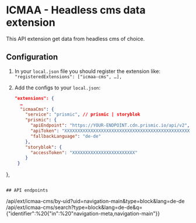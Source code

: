 # ICMAA - Headless cms data extension

This API extension get data from headless cms of choice.

## Configuration

1. In your `local.json` file you should register the extension like:
   `"registeredExtensions": ["icmaa-cms", …],`

2. Add the configs to your `local.json`:
   ```json
   "extensions": {
     …
     "icmaaCms": {
       "service": "prismic", // prismic | storyblok
       "prismic": {
         "apiEndpoint": "https://YOUR-ENDPOINT.cdn.prismic.io/api/v2",
         "apiToken": "XXXXXXXXXXXXXXXXXXXXXXXXXXXXXXXXXXXXXXXXXXXXXXXXXXXXXXXXXXXXXXXXXXXXX",
         "fallbackLanguage": "de-de"
       },
       "storyblok": {
         "accessToken": "XXXXXXXXXXXXXXXXXXXXXXXX"
       }
    }
  },
   ```

## API endpoints
```
/api/ext/icmaa-cms/by-uid?uid=navigation-main&type=block&lang=de-de
/api/ext/icmaa-cms/search?type=block&lang=de-de&q={"identifier":%20{"in":%20"navigation-meta,navigation-main"}}
```
